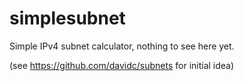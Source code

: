 # simplesubnet
Simple IPv4 subnet calculator, nothing to see here yet.

(see https://github.com/davidc/subnets for initial idea)
